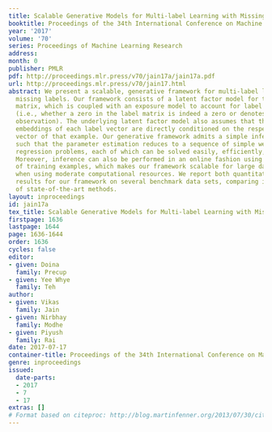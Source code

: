 ```yaml
---
title: Scalable Generative Models for Multi-label Learning with Missing Labels
booktitle: Proceedings of the 34th International Conference on Machine Learning
year: '2017'
volume: '70'
series: Proceedings of Machine Learning Research
address: 
month: 0
publisher: PMLR
pdf: http://proceedings.mlr.press/v70/jain17a/jain17a.pdf
url: http://proceedings.mlr.press/v70/jain17.html
abstract: We present a scalable, generative framework for multi-label learning with
  missing labels. Our framework consists of a latent factor model for the binary label
  matrix, which is coupled with an exposure model to account for label missingness
  (i.e., whether a zero in the label matrix is indeed a zero or denotes a missing
  observation). The underlying latent factor model also assumes that the low-dimensional
  embeddings of each label vector are directly conditioned on the respective feature
  vector of that example. Our generative framework admits a simple inference procedure,
  such that the parameter estimation reduces to a sequence of simple weighted least-square
  regression problems, each of which can be solved easily, efficiently, and in parallel.
  Moreover, inference can also be performed in an online fashion using mini-batches
  of training examples, which makes our framework scalable for large data sets, even
  when using moderate computational resources. We report both quantitative and qualitative
  results for our framework on several benchmark data sets, comparing it with a number
  of state-of-the-art methods.
layout: inproceedings
id: jain17a
tex_title: Scalable Generative Models for Multi-label Learning with Missing Labels
firstpage: 1636
lastpage: 1644
page: 1636-1644
order: 1636
cycles: false
editor:
- given: Doina
  family: Precup
- given: Yee Whye
  family: Teh
author:
- given: Vikas
  family: Jain
- given: Nirbhay
  family: Modhe
- given: Piyush
  family: Rai
date: 2017-07-17
container-title: Proceedings of the 34th International Conference on Machine Learning
genre: inproceedings
issued:
  date-parts:
  - 2017
  - 7
  - 17
extras: []
# Format based on citeproc: http://blog.martinfenner.org/2013/07/30/citeproc-yaml-for-bibliographies/
---
```

